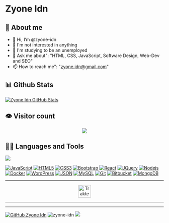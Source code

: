 # Zyone Idn
## 🧒 About me
- 👋 Hi, I’m @zyone-idn
- 👀 I'm not interested in anything
- 🌱 I'm studying to be an unemployed
- 💬 Ask me about": "HTML, CSS, JavaScript, Software Design, Web-Dev and SEO"
- 📫 How to reach me": "zyone.idn@gmail.com"
## 📊 Github Stats
[![Zyone Idn GitHub Stats](https://github-readme-stats.vercel.app/api?username=zyone-idn&show_icons=true&count_private=true)](https://github.com/zyone-idn)

## 👁 Visitor count
<p align="center"><img src="https://profile-counter.glitch.me/zyone-idn/count.svg"/></p>

## 👨‍💻 Languages and Tools
<img src="https://github-readme-stats.vercel.app/api/top-langs/?username=zyone-idn&layout=compact" />

[![JavaScript](https://img.shields.io/badge/-JavaScript-black?style=flat&logo=javascript&link=https://github.com/zyone-idn)](https://github.com/zyone-idn) 
[![HTML5](https://img.shields.io/badge/-HTML5-E34F26?style=flat&logo=html5&logoColor=white&link=https://github.com/zyone-idn)](https://github.com/zyone-idn) 
[![CSS3](https://img.shields.io/badge/-CSS3-1572B6?style=flat&logo=css3&link=https://github.com/zyone-idn)](https://github.com/zyone-idn) 
[![Bootstrap](https://img.shields.io/badge/-Bootstrap-563D7C?style=flat&logo=bootstrap&link=https://github.com/zyone-idn)](https://github.com/zyone-idn)
[![React](https://img.shields.io/badge/-React-black?style=flat&logo=react&link=https://github.com/zyone-idn)](https://github.com/zyone-idn)
[![JQuery](https://img.shields.io/badge/-JQuery-blue?style=flat&logo=jquery&link=https://github.com/zyone-idn)](https://github.com/zyone-idn)
[![Nodejs](https://img.shields.io/badge/-Nodejs-green?style=flat&logo=Node.js&link=https://github.com/zyone-idn)](https://github.com/zyone-idn) 
[![Docker](https://img.shields.io/badge/-Docker-black?style=flat&logo=docker&link=https://github.com/zyone-idn)](https://github.com/zyone-idn) 
[![WordPress](https://img.shields.io/badge/-WordPress-blue?style=flat&logo=wordpress&link=https://github.com/zyone-idn)](https://github.com/zyone-idn) 
[![JSON](https://img.shields.io/badge/-json-02569B?style=flat&logo=json&link=https://github.com/zyone-idn)](https://github.com/zyone-idn)
[![MySQL](https://img.shields.io/badge/-MySQL-black?style=flat&logo=mysql&link=https://github.com/zyone-idn)](https://github.com/zyone-idn)
[![Git](https://img.shields.io/badge/-Git-black?style=flat&logo=git&link=https://github.com/zyone-idn)](https://github.com/zyone-idn) 
[![Bitbucket](https://img.shields.io/badge/-Bitbucket-blue?style=flat&logo=bitbucket&link=https://github.com/zyone-idn)](https://github.com/zyone-idn)
[![MongoDB](https://img.shields.io/badge/-MongoDB-FCA121?style=flat&logo=mongodb&link=https://github.com/zyone-idn)](https://gitlab.com/zyone-idn) 

---
<p align="center"><a href="https://trakteer.id/zyone" target="_blank"><img id="wse-buttons-preview" src="https://cdn.trakteer.id/images/embed/trbtn-black-6.png" height="40" style="border:0px;height:40px;" alt="Trakteer Saya"></a></p>

---
---
[![GitHub Zyone Idn](https://img.shields.io/github/followers/zyone-idn?label=follow&style=social)](https://github.com/zyone-idn)
<img src="https://komarev.com/ghpvc/?username=zyone-idn" alt="zyone-idn" />
[![](https://img.shields.io/badge/Gmail-zyone.idn%40gmail.com-red)](mailto:zyone.idn@gmail.com)
